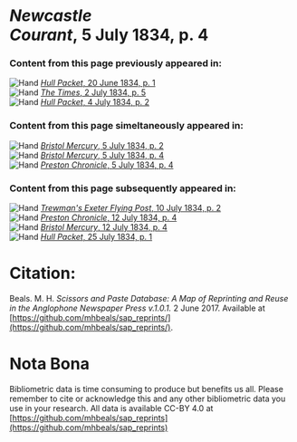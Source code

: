 # *Newcastle Courant*, 5 July 1834, p. 4  
  
### Content from this page previously appeared in:  
![Hand](http://scissorsandpaste.net/wp-content/uploads/2017/06/smallhandpointer.png) [*Hull Packet*, 20 June 1834, p. 1](https://mhbeals.github.io/sap_html/Hull-Packet/Hull-Packet-20-June-1834-p-1)  
![Hand](http://scissorsandpaste.net/wp-content/uploads/2017/06/smallhandpointer.png) [*The Times*, 2 July 1834, p. 5](https://mhbeals.github.io/sap_html/The-Times/The-Times-2-July-1834-p-5)  
![Hand](http://scissorsandpaste.net/wp-content/uploads/2017/06/smallhandpointer.png) [*Hull Packet*, 4 July 1834, p. 2](https://mhbeals.github.io/sap_html/Hull-Packet/Hull-Packet-4-July-1834-p-2)  
  
### Content from this page simeltaneously appeared in:  
![Hand](http://scissorsandpaste.net/wp-content/uploads/2017/06/smallhandpointer.png) [*Bristol Mercury*, 5 July 1834, p. 2](https://mhbeals.github.io/sap_html/Bristol-Mercury/Bristol-Mercury-5-July-1834-p-2)  
![Hand](http://scissorsandpaste.net/wp-content/uploads/2017/06/smallhandpointer.png) [*Bristol Mercury*, 5 July 1834, p. 4](https://mhbeals.github.io/sap_html/Bristol-Mercury/Bristol-Mercury-5-July-1834-p-4)  
![Hand](http://scissorsandpaste.net/wp-content/uploads/2017/06/smallhandpointer.png) [*Preston Chronicle*, 5 July 1834, p. 4](https://mhbeals.github.io/sap_html/Preston-Chronicle/Preston-Chronicle-5-July-1834-p-4)  
  
### Content from this page subsequently appeared in:  
![Hand](http://scissorsandpaste.net/wp-content/uploads/2017/06/smallhandpointer.png) [*Trewman's Exeter Flying Post*, 10 July 1834, p. 2](https://mhbeals.github.io/sap_html/Trewman's-Exeter-Flying-Post/Trewman's-Exeter-Flying-Post-10-July-1834-p-2)  
![Hand](http://scissorsandpaste.net/wp-content/uploads/2017/06/smallhandpointer.png) [*Preston Chronicle*, 12 July 1834, p. 4](https://mhbeals.github.io/sap_html/Preston-Chronicle/Preston-Chronicle-12-July-1834-p-4)  
![Hand](http://scissorsandpaste.net/wp-content/uploads/2017/06/smallhandpointer.png) [*Bristol Mercury*, 12 July 1834, p. 4](https://mhbeals.github.io/sap_html/Bristol-Mercury/Bristol-Mercury-12-July-1834-p-4)  
![Hand](http://scissorsandpaste.net/wp-content/uploads/2017/06/smallhandpointer.png) [*Hull Packet*, 25 July 1834, p. 1](https://mhbeals.github.io/sap_html/Hull-Packet/Hull-Packet-25-July-1834-p-1)  


# Citation: 

Beals. M. H. *Scissors and Paste Database: A Map of Reprinting and Reuse in the Anglophone Newspaper Press v.1.0.1.* 2 June 2017. Available at [https://github.com/mhbeals/sap_reprints/](https://github.com/mhbeals/sap_reprints/). 

# Nota Bona

Bibliometric data is time consuming to produce but benefits us all. Please remember to cite or acknowledge this and any other bibliometric data you use in your research. All data is available CC-BY 4.0 at [https://github.com/mhbeals/sap_reprints](https://github.com/mhbeals/sap_reprints)